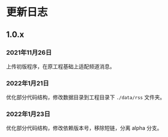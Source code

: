 # 更新日志

## 1.0.x

### 2021年11月26日

上传初版程序，在原工程基础上适配频道消息。

### 2022年1月21日

优化部分代码结构，修改数据目录到工程目录下 `./data/rss` 文件夹。

### 2022年1月23日

优化部分代码结构，修改依赖版本号，移除短链，分离 alpha 分支。
